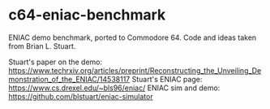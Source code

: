 # c64-eniac-benchmark
ENIAC demo benchmark, ported to Commodore 64. Code and ideas taken from Brian L. Stuart.

Stuart's paper on the demo: https://www.techrxiv.org/articles/preprint/Reconstructing_the_Unveiling_Demonstration_of_the_ENIAC/14538117
Stuart's ENIAC page: https://www.cs.drexel.edu/~bls96/eniac/
ENIAC sim and demo: https://github.com/blstuart/eniac-simulator
